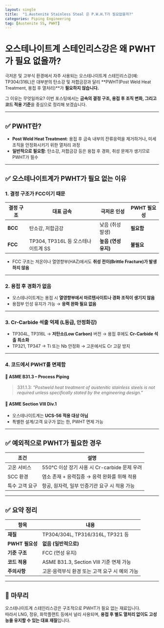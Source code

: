 ```yaml
---
layout: single
title:  "1.Austenite Stainless Steal 은 P.W.H.T가 필요없을까?"
categories: Piping Engineering
tag: [Austenite SS, PWHT]
---
```



# 오스테나이트계 스테인리스강은 왜 PWHT가 필요 없을까?

극저온 및 고부식 환경에서 자주 사용되는 오스테나이트계 스테인리스강(예: TP304/316L)은 대부분의 탄소강 및 저합금강과 달리 **PWHT(Post Weld Heat Treatment, 용접 후 열처리)**가 **필요하지 않습니다.**

그 이유는 무엇일까요? 이번 포스팅에서는 **금속의 결정 구조, 용접 후 조직 변화, 그리고 코드 적용 기준**을 중심으로 정리해 보겠습니다.

---

## ✅ PWHT란?

- **Post Weld Heat Treatment**: 용접 후 금속 내부의 잔류응력을 제거하거나, 미세조직을 안정화시키기 위한 열처리 과정
- **일반적으로 필요함**: 탄소강, 저합금강 등은 용접 후 경화, 취성 문제가 생기므로 PWHT가 필수

---

## ✅ 오스테나이트계가 PWHT가 필요 없는 이유

### 1. 결정 구조가 FCC이기 때문

| 결정 구조 | 대표 금속                          | 극저온 인성          | PWHT 필요성 |
| --------- | ---------------------------------- | -------------------- | ----------- |
| **BCC**   | 탄소강, 저합금강                   | 낮음 (취성 발생)     | **필요함**  |
| **FCC**   | TP304, TP316L 등 오스테나이트계 SS | **높음 (연성 유지)** | **불필요**  |

- FCC 구조는 저온이나 열영향부(HAZ)에서도 **취성 전이(Brittle Fracture)가 발생하지 않음**

---

### 2. 용접 후 경화가 없음

- 오스테나이트계는 용접 시 **열영향부에서 마르텐사이트나 경화 조직이 생기지 않음**
- 용접부 인성 유지가 가능 → **응력 완화 필요 없음**

---

### 3. Cr-Carbide 석출 억제 (L등급, 안정화강)

- TP304L, TP316L → **저탄소(Low Carbon)** 버전 → 용접 후에도 **Cr-Carbide 석출 최소화**
- TP321, TP347 → Ti 또는 Nb 안정화 → 고온에서도 Cr 고갈 방지

---

### 4. 코드에서 PWHT를 면제함

#### 📘 ASME B31.3 – Process Piping

> 331.1.3: *"Postweld heat treatment of austenitic stainless steels is not required unless specifically stated by the engineering design."*

#### 📘 ASME Section VIII Div.1

- 오스테나이트계는 **UCS-56 적용 대상 아님**
- 특별한 설계/고객 요구가 없는 한, PWHT 면제 가능

---

## ✅ 예외적으로 PWHT가 필요한 경우

| 조건           | 설명                                          |
| -------------- | --------------------------------------------- |
| 고온 서비스    | 550°C 이상 장기 사용 시 Cr-carbide 문제 우려  |
| SCC 환경       | 염소 존재 + 응력집중 → 응력 완화를 위해 적용  |
| 특수 고객 요구 | 항공, 원자력, 일부 인증기관 요구 시 적용 가능 |

---

## ✅ 요약 정리

| 항목            | 내용                                           |
| --------------- | ---------------------------------------------- |
| **재질**        | TP304/304L, TP316/316L, TP321 등               |
| **PWHT 필요성** | **없음 (일반적으로)**                          |
| **기준 구조**   | FCC (연성 유지)                                |
| **코드 적용**   | ASME B31.3, Section VIII 기준 면제 가능        |
| **주의사항**    | 고온·응력부식 환경 또는 고객 요구 시 예외 가능 |

---

## 🧾 마무리

오스테나이트계 스테인리스강은 구조적으로 PWHT가 필요 없는 재료입니다.  
따라서 LNG, 정유, 화학플랜트 등에서 널리 사용되며, **용접 후 별도 열처리 없이도 고성능을 유지할 수 있는 대표 재질**입니다.
